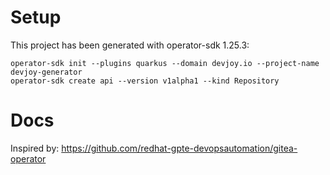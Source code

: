 # Setup
This project has been generated with operator-sdk 1.25.3:

    operator-sdk init --plugins quarkus --domain devjoy.io --project-name devjoy-generator 
    operator-sdk create api --version v1alpha1 --kind Repository
    
    
# Docs
Inspired by: https://github.com/redhat-gpte-devopsautomation/gitea-operator